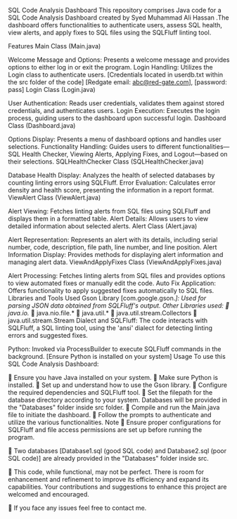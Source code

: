 SQL Code Analysis Dashboard
This repository comprises Java code for a SQL Code Analysis Dashboard created by Syed Muhammad Ali Hassan .The dashboard offers functionalities to authenticate users, assess SQL health, view alerts, and apply fixes to SQL files using the SQLFluff linting tool.

Features
Main Class (Main.java)

Welcome Message and Options: Presents a welcome message and provides options to either log in or exit the program.
Login Handling: Utilizes the Login class to authenticate users. [Credentials located in userdb.txt within the src folder of the code]
[Redgate email: abc@red-gate.com], [password: pass]
Login Class (Login.java)

User Authentication: Reads user credentials, validates them against stored credentials, and authenticates users.
Login Execution: Executes the login process, guiding users to the dashboard upon successful login.
Dashboard Class (Dashboard.java)

Options Display: Presents a menu of dashboard options and handles user selections.
Functionality Handling: Guides users to different functionalities—SQL Health Checker, Viewing Alerts, Applying Fixes, and Logout—based on their selections.
SQLHealthChecker Class (SQLHealthChecker.java)

Database Health Display: Analyzes the health of selected databases by counting linting errors using SQLFluff.
Error Evaluation: Calculates error density and health score, presenting the information in a report format.
ViewAlert Class (ViewAlert.java)

Alert Viewing: Fetches linting alerts from SQL files using SQLFluff and displays them in a formatted table.
Alert Details: Allows users to view detailed information about selected alerts.
Alert Class (Alert.java)

Alert Representation: Represents an alert with its details, including serial number, code, description, file path, line number, and line position.
Alert Information Display: Provides methods for displaying alert information and managing alert data.
ViewAndApplyFixes Class (ViewAndApplyFixes.java)

Alert Processing: Fetches linting alerts from SQL files and provides options to view automated fixes or manually edit the code.
Auto Fix Application: Offers functionality to apply suggested fixes automatically to SQL files.
Libraries and Tools Used
Gson Library [com.google.gson.*]:
Used for parsing JSON data obtained from SQLFluff's output.
Other Libraries used:
	java.io.*
	java.nio.file.*
	java.util.*
	java.util.stream.Collectors
	java.util.stream.Stream
Dialect and SQLFluff:
The code interacts with SQLFluff, a SQL linting tool, using the 'ansi' dialect for detecting linting errors and suggested fixes.

Python:
Invoked via ProcessBuilder to execute SQLFluff commands in the background.
[Ensure Python is installed on your system]
Usage
To use this SQL Code Analysis Dashboard:

	Ensure you have Java installed on your system.
	Make sure Python is installed.
	Set up and understand how to use the Gson library.
	Configure the required dependencies and SQLFluff tool.
	Set the filepath for the database directory according to your system. Databases will be provided in the "Databases" folder inside src folder.
	Compile and run the Main.java file to initiate the dashboard.
	Follow the prompts to authenticate and utilize the various functionalities.
Note
	Ensure proper configurations for SQLFluff and file access permissions are set up before running the program. 

	Two databases [Database1.sql (good SQL code) and Database2.sql (poor SQL code)] are already provided in the "Databases" folder inside src.

	This code, while functional, may not be perfect. There is room for enhancement and refinement to improve its efficiency and expand its capabilities. Your contributions and suggestions to enhance this project are welcomed and encouraged.

	If you face any issues feel free to contact me.


